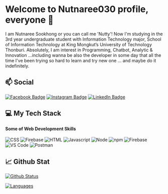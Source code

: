 # Welcome to Nutnaree030 profile, everyone 👋

I am Nutnaree Sookhong or you can call me 'Nutty'! Now I'm studying in the 3rd year undergraduate student with Information Technology major, School of Information Technology at King Mongkut’s University of Technology Thonburi. Absolutely, I am interest in Programming, Chatbot, Analytic & Innovation ...including  wanna be also the developer in some day that all the time I've been trying so hard to learn and try new one ... and maybe do it indefinitely.

## 📫 Social
[![Facebook Badge](https://img.shields.io/badge/-Nutnaree_Sookhong-blue?style=flat&logo=Facebook&logoColor=white&link=https://www.facebook.com/nutnaree.sookhong)](https://www.facebook.com/nutnaree.sookhong)
[![Instagram Badge](https://img.shields.io/badge/-nuttynut16-white?style=flat&logo=Instagram&logoColor=red&link=https://www.instagram.com/nuttynut16/?igshid=YmJhNjkzNzY%3D)](https://www.instagram.com/nuttynut16/?igshid=YmJhNjkzNzY%3D)
[![LinkedIn Badge](https://img.shields.io/badge/-Nutnaree_Sookhong-navy?style=flat&logo=LinkedIn&logoColor=white&link=https://www.linkedin.com/in/nutnaree-sookhong-33021822b/)](https://www.linkedin.com/in/nutnaree-sookhong-33021822b/)

## 💻 My Tech Stack

#### Some of Web Development Skills
![CSS](https://img.shields.io/badge/CSS3-1572B6?style=for-the-badge&logo=css3&logoColor=white)
![Firebase](https://img.shields.io/badge/firebase-ffca28?style=for-the-badge&logo=firebase&logoColor=black)
![HTML](https://img.shields.io/badge/HTML5-E34F26?style=for-the-badge&logo=html5&logoColor=white)
![Javascript](https://img.shields.io/badge/JavaScript-323330?style=for-the-badge&logo=javascript&logoColor=F7DF1E)
![Node](https://img.shields.io/badge/Node.js-339933?style=for-the-badge&logo=nodedotjs&logoColor=white)
![npm](https://img.shields.io/badge/npm-CB3837?style=for-the-badge&logo=npm&logoColor=white)
![Firebase](https://img.shields.io/badge/firebase-ffca28?style=for-the-badge&logo=firebase&logoColor=black)
![VS Code](https://img.shields.io/badge/Visual_Studio_Code-0078D4?style=for-the-badge&logo=visual%20studio%20code&logoColor=white)
![Postman](https://img.shields.io/badge/Postman-FF6C37?style=for-the-badge&logo=Postman&logoColor=white)

## 📈 Github Stat

[![Github Status](https://github-readme-stats.vercel.app/api?username=Nutnaree030&count_private=true&theme=onedark&show_icons=true)](https://github.com/Nutnaree030)

[![Languages](https://github-readme-stats.vercel.app/api/top-langs/?username=Nutnaree030&layout=compact&langs_count=10&hide_border=true&custom_title=Languages&bg_color=f5f5f5)](https://github.com/Nutnaree030)

<!--
**Nutnaree030/Nutnaree030** is a ✨ _special_ ✨ repository because its `README.md` (this file) appears on your GitHub profile.

Here are some ideas to get you started:

- 🔭 I’m currently working on ...
- 🌱 I’m currently learning ...
- 👯 I’m looking to collaborate on ...
- 🤔 I’m looking for help with ...
- 💬 Ask me about ...
- 📫 How to reach me: ...
- 😄 Pronouns: ...
- ⚡ Fun fact: ...
-->
